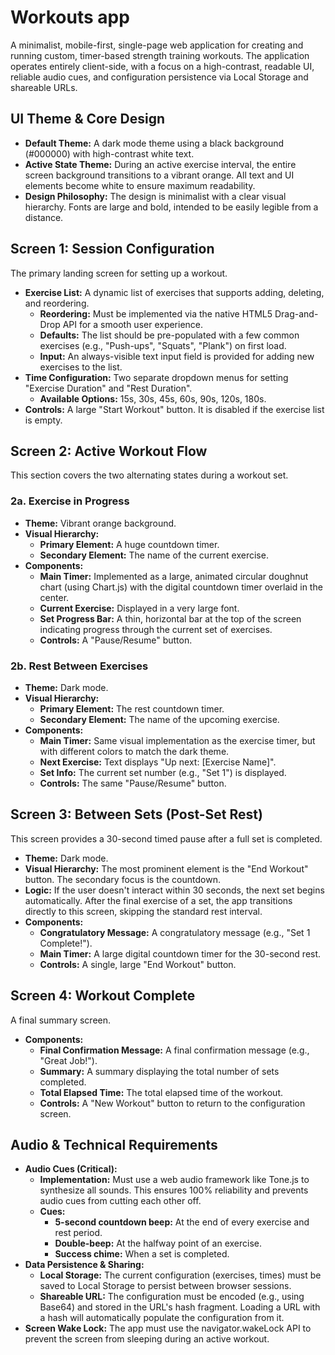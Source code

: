 # Workouts app

A minimalist, mobile-first, single-page web application for creating and running custom, timer-based strength training workouts. The application operates entirely client-side, with a focus on a high-contrast, readable UI, reliable audio cues, and configuration persistence via Local Storage and shareable URLs.

## UI Theme & Core Design

- **Default Theme:** A dark mode theme using a black background (#000000) with high-contrast white text.
- **Active State Theme:** During an active exercise interval, the entire screen background transitions to a vibrant orange. All text and UI elements become white to ensure maximum readability.
- **Design Philosophy:** The design is minimalist with a clear visual hierarchy. Fonts are large and bold, intended to be easily legible from a distance.

## Screen 1: Session Configuration

The primary landing screen for setting up a workout.

- **Exercise List:** A dynamic list of exercises that supports adding, deleting, and reordering.
  - **Reordering:** Must be implemented via the native HTML5 Drag-and-Drop API for a smooth user experience.
  - **Defaults:** The list should be pre-populated with a few common exercises (e.g., "Push-ups", "Squats", "Plank") on first load.
  - **Input:** An always-visible text input field is provided for adding new exercises to the list.
- **Time Configuration:** Two separate dropdown menus for setting "Exercise Duration" and "Rest Duration".
  - **Available Options:** 15s, 30s, 45s, 60s, 90s, 120s, 180s.
- **Controls:** A large "Start Workout" button. It is disabled if the exercise list is empty.

## Screen 2: Active Workout Flow

This section covers the two alternating states during a workout set.

### 2a. Exercise in Progress

- **Theme:** Vibrant orange background.
- **Visual Hierarchy:**
  - **Primary Element:** A huge countdown timer.
  - **Secondary Element:** The name of the current exercise.
- **Components:**
  - **Main Timer:** Implemented as a large, animated circular doughnut chart (using Chart.js) with the digital countdown timer overlaid in the center.
  - **Current Exercise:** Displayed in a very large font.
  - **Set Progress Bar:** A thin, horizontal bar at the top of the screen indicating progress through the current set of exercises.
  - **Controls:** A "Pause/Resume" button.

### 2b. Rest Between Exercises

- **Theme:** Dark mode.
- **Visual Hierarchy:**
  - **Primary Element:** The rest countdown timer.
  - **Secondary Element:** The name of the upcoming exercise.
- **Components:**
  - **Main Timer:** Same visual implementation as the exercise timer, but with different colors to match the dark theme.
  - **Next Exercise:** Text displays "Up next: [Exercise Name]".
  - **Set Info:** The current set number (e.g., "Set 1") is displayed.
  - **Controls:** The same "Pause/Resume" button.

## Screen 3: Between Sets (Post-Set Rest)

This screen provides a 30-second timed pause after a full set is completed.

- **Theme:** Dark mode.
- **Visual Hierarchy:** The most prominent element is the "End Workout" button. The secondary focus is the countdown.
- **Logic:** If the user doesn't interact within 30 seconds, the next set begins automatically. After the final exercise of a set, the app transitions directly to this screen, skipping the standard rest interval.
- **Components:**
  - **Congratulatory Message:** A congratulatory message (e.g., "Set 1 Complete!").
  - **Main Timer:** A large digital countdown timer for the 30-second rest.
  - **Controls:** A single, large "End Workout" button.

## Screen 4: Workout Complete

A final summary screen.

- **Components:**
  - **Final Confirmation Message:** A final confirmation message (e.g., "Great Job!").
  - **Summary:** A summary displaying the total number of sets completed.
  - **Total Elapsed Time:** The total elapsed time of the workout.
  - **Controls:** A "New Workout" button to return to the configuration screen.

## Audio & Technical Requirements

- **Audio Cues (Critical):**
  - **Implementation:** Must use a web audio framework like Tone.js to synthesize all sounds. This ensures 100% reliability and prevents audio cues from cutting each other off.
  - **Cues:**
    - **5-second countdown beep:** At the end of every exercise and rest period.
    - **Double-beep:** At the halfway point of an exercise.
    - **Success chime:** When a set is completed.
- **Data Persistence & Sharing:**
  - **Local Storage:** The current configuration (exercises, times) must be saved to Local Storage to persist between browser sessions.
  - **Shareable URL:** The configuration must be encoded (e.g., using Base64) and stored in the URL's hash fragment. Loading a URL with a hash will automatically populate the configuration from it.
- **Screen Wake Lock:** The app must use the navigator.wakeLock API to prevent the screen from sleeping during an active workout.